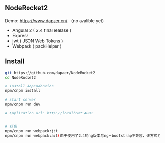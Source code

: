 ## NodeRocket2 

Demo: https://www.dapaer.cn/   （no avalible yet)


- Angular 2 ( 2.4 final realase )
- Express
- jwt ( JSON Web Tokens )
- Webpack ( packHelper )

## Install
```bash
git https://github.com/dapaer/NodeRocket2
cd NodeRocket2

# Install dependencies
npm/cnpm install

# start server
npm/cnpm run dev

# Application url: http://localhost:4001


# 打包
npm/cnpm run webpack:jit
npm/cnpm run webpack:aot(由于使用了2.4的ng版本与ng－bootstrap不兼容，该方式打包暂时有问题)
```


